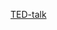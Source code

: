 [TED-talk](https://drive.google.com/file/d/1utee9cMwHJ2qu6PExGRLOYeLENE5jtEL/view?usp=drive_web&authuser=1)